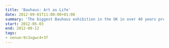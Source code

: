 ```yaml
---
title: 'Bauhaus: Art as Life'
date: 2012-09-01T11:00:00+01:00
summary: 'The biggest Bauhaus exhibition in the UK in over 40 years presents the modern world''s most famous art school. From expressionist beginnings to a pioneering model uniting art and technology, this London exhibition presents the Bauhaus'' utopian vision to change society in the aftermath of the First World War.'
start: 2012-05-03
end: 2012-08-12
tags:
- venue:9c3xgwc4+3f
---
```

